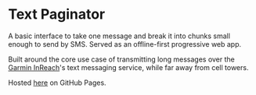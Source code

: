 # Text Paginator

A basic interface to take one message and break it into chunks small enough to send by SMS. Served as an offline-first progressive web app.

Built around the core use case of transmitting long messages over the [Garmin InReach](https://discover.garmin.com/en-US/inreach/personal/)'s text messaging service, while far away from cell towers.

Hosted [here](https://mileswwatkins.github.io/text-paginator/) on GitHub Pages.
